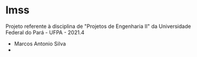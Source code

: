 # lmss
Projeto referente à disciplina de "Projetos de Engenharia II" da Universidade Federal do Pará - UFPA - 2021.4

- Marcos Antonio Silva
- 
